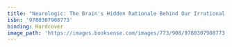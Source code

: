 ```yaml
---
title: "Neurologic: The Brain's Hidden Rationale Behind Our Irrational Behavior"
isbn: '9780307908773'
binding: Hardcover
image_path: 'https://images.booksense.com/images/773/908/9780307908773.jpg'
---
```


